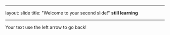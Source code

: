 ------

layout: slide
title: "Welcome to your second slide!"
**still learning**

-----

Your text
use the left arrow to go back!
